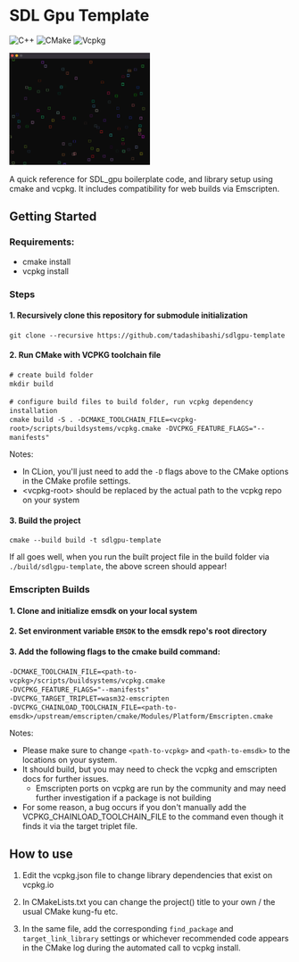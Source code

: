 # SDL Gpu Template

![C++](https://img.shields.io/badge/c++-%2300599C.svg?style=for-the-badge&logo=c%2B%2B&logoColor=white)
![CMake](https://img.shields.io/badge/CMake-%23008FBA.svg?style=for-the-badge&logo=cmake&logoColor=white)
![Vcpkg](https://img.shields.io/badge/VCPKG-yellow?style=for-the-badge)

<img src="screenshot.png" width="50%" />

A quick reference for SDL_gpu boilerplate code, and library setup using cmake and vcpkg.
It includes compatibility for web builds via Emscripten.

## Getting Started

### Requirements:
- cmake install
- vcpkg install

### Steps

#### 1. Recursively clone this repository for submodule initialization 

```shell
git clone --recursive https://github.com/tadashibashi/sdlgpu-template
```

#### 2. Run CMake with VCPKG toolchain file

```shell
# create build folder
mkdir build

# configure build files to build folder, run vcpkg dependency installation
cmake build -S . -DCMAKE_TOOLCHAIN_FILE=<vcpkg-root>/scripts/buildsystems/vcpkg.cmake -DVCPKG_FEATURE_FLAGS="--manifests"
```

Notes: 
- In CLion, you'll just need to add the `-D` flags above to the CMake options in the CMake profile settings.
- \<vcpkg-root\> should be replaced by the actual path to the vcpkg repo on your system

#### 3. Build the project

```shell
cmake --build build -t sdlgpu-template
```

If all goes well, when you run the built project file in the build folder via `./build/sdlgpu-template`, the above screen should appear!

### Emscripten Builds

#### 1. Clone and initialize emsdk on your local system

#### 2. Set environment variable `EMSDK` to the emsdk repo's root directory

#### 3. Add the following flags to the cmake build command:
```
-DCMAKE_TOOLCHAIN_FILE=<path-to-vcpkg>/scripts/buildsystems/vcpkg.cmake
-DVCPKG_FEATURE_FLAGS="--manifests"
-DVCPKG_TARGET_TRIPLET=wasm32-emscripten
-DVCPKG_CHAINLOAD_TOOLCHAIN_FILE=<path-to-emsdk>/upstream/emscripten/cmake/Modules/Platform/Emscripten.cmake
```
Notes: 
- Please make sure to change `<path-to-vcpkg>` and `<path-to-emsdk>` to the locations on your system.
- It should build, but you may need to check the vcpkg and emscripten docs for further issues. 
  - Emscripten ports on vcpkg are run by the community and may need further investigation if a package is not building
- For some reason, a bug occurs if you don't manually add the VCPKG_CHAINLOAD_TOOLCHAIN_FILE to the command even though
  it finds it via the target triplet file. 

## How to use

1. Edit the vcpkg.json file to change library dependencies that exist on vcpkg.io

2. In CMakeLists.txt you can change the project() title to your own / the usual CMake kung-fu etc.

3. In the same file, add the corresponding `find_package` and `target_link_library` settings or 
whichever recommended code appears in the CMake log during the automated call to vcpkg install.
